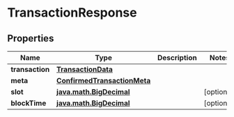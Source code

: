 
# TransactionResponse

## Properties
Name | Type | Description | Notes
------------ | ------------- | ------------- | -------------
**transaction** | [**TransactionData**](TransactionData.md) |  | 
**meta** | [**ConfirmedTransactionMeta**](ConfirmedTransactionMeta.md) |  | 
**slot** | [**java.math.BigDecimal**](java.math.BigDecimal.md) |  |  [optional]
**blockTime** | [**java.math.BigDecimal**](java.math.BigDecimal.md) |  |  [optional]



